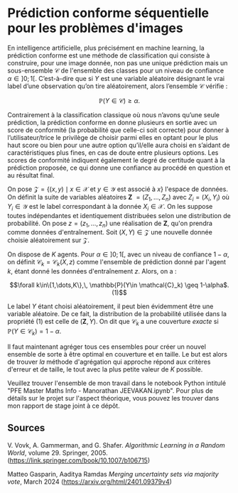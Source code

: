 # Prédiction conforme séquentielle pour les problèmes d'images

En intelligence artificielle, plus précisément en machine learning, la prédiction conforme est une méthode de classification qui consiste à construire, pour une image donnée, non pas une unique prédiction mais un sous-ensemble $\mathcal{C}$ de l'ensemble des classes pour un niveau de confiance $\alpha\in ]0;1[$. C’est-à-dire que si $Y$ est une variable aléatoire désignant le vrai label d’une observation qu’on tire aléatoirement, alors l’ensemble $\mathcal{C}$ vérifie :
```math
\mathbb{P}(Y \in \mathcal{C}) \geq \alpha.
```

Contrairement à la classification classique où nous n’avons qu’une seule prédiction, la prédiction conforme en donne plusieurs en sortie avec un score de conformité (la probabilité que celle-ci soit correcte) pour donner à l’utilisateur/trice le privilège de choisir parmi elles en optant pour le plus haut score ou bien pour une autre option qu’il/elle aura choisi en s’aidant de caractéristiques plus fines, en cas de doute entre plusieurs options. Les scores de conformité indiquent également le degré de certitude quant à la prédiction proposée, ce qui donne une confiance au procédé en question et au résultat final.

On pose $`\mathcal{Z} = \{(x,y)\mid x\in\mathcal{X} \text{ et } y\in\mathcal{Y} \text{ est associé à } x \}`$ l'espace de données. On définit la suite de variables aléatoires **Z** $`= (Z_1,\dots,Z_n)`$ avec $Z_i = (X_i,Y_i)$ où $Y_i\in\mathcal{Y}$ est le label correspondant à la donnée $X_i\in\mathcal{X}$. On les suppose toutes indépendantes et identiquement distribuées selon une distribution de probabilité. On pose $z = (z_1,\dots,z_n)$ une réalisation de **Z**, qu'on prendra comme données d'entraînement. Soit $(X,Y)\in\mathcal{Z}$ une nouvelle donnée choisie aléatoirement sur $\mathcal{Z}$.

On dispose de $K$ agents. Pour $\alpha\in]0;1[$, avec un niveau de confiance $1-\alpha$, on définit $\mathcal{C}_k=\mathcal{C}_k(X,z)$ comme l'ensemble de prédiction donné par l'agent $k$, étant donné les données d'entraînement $z$. Alors, on a : 
```math
\forall k\in\{1,\dots,K\},\, \mathbb{P}(Y\in \mathcal{C}_k) \geq 1-\alpha$.   (1)
```


Le label $Y$ étant choisi aléatoirement, il peut bien évidemment être une variable aléatoire. De ce fait, la distribution de la probabilité utilisée dans la propriété $(1)$ est celle de $($**Z**$,Y)$. On dit que $\mathcal{C}_k$ a une couverture *exacte* si $\mathbb{P}(Y\in\mathcal{C}_k)=1-\alpha$.

Il faut maintenant agréger tous ces ensembles pour créer un nouvel ensemble de sorte à être optimal en couverture et en taille. Le but est alors de trouver *la* méthode d'agrégation qui approche répond aux critères d'erreur et de taille, le tout avec la plus petite valeur de $K$ possible.

Veuillez trouver l'ensemble de mon travail dans le notebook Python intitulé "PFE Master Maths Info - Manorathan JEEVAKAN.ipynb". Pour plus de détails sur le projet sur l'aspect théorique, vous pouvez les trouver dans mon rapport de stage joint à ce dépôt.

## Sources

V. Vovk, A. Gammerman, and G. Shafer. *Algorithmic Learning in a Random World*, volume 29. Springer, 2005. (https://link.springer.com/book/10.1007/b106715)

Matteo Gasparin, Aaditya Ramdas *Merging uncertainty sets via majority vote*, March 2024 (https://arxiv.org/html/2401.09379v4)
